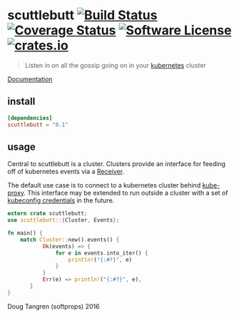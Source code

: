 # scuttlebutt [![Build Status](https://travis-ci.org/softprops/scuttlebutt.svg?branch=master)](https://travis-ci.org/softprops/scuttlebutt) [![Coverage Status](https://coveralls.io/repos/github/softprops/scuttlebutt/badge.svg)](https://coveralls.io/github/softprops/scuttlebutt) [![Software License](https://img.shields.io/badge/license-MIT-brightgreen.svg)](LICENSE) [![crates.io](http://meritbadge.herokuapp.com/scuttlebutt)](https://crates.io/crates/scuttlebutt)


> Listen in on all the gossip going on in your [kubernetes](http://kubernetes.io/) cluster

[Documentation](https://softprops.github.io/scuttlebutt)

## install

```toml
[dependencies]
scuttlebutt = "0.1"
```

## usage

Central to scuttlebutt is a cluster. Clusters provide an interface for feeding off of kubernetes events
via a [Receiver](https://doc.rust-lang.org/std/sync/mpsc/struct.Receiver.html).

The default use case is to connect to a kubernetes cluster behind [kube-proxy](http://kubernetes.io/docs/admin/kube-proxy/). This interface may be extended to run
outside a cluster with a set of [kubeconfig credentials](https://github.com/softprops/kubecfg) in the future.

```rust
extern crate scuttlebutt;
use scuttlebutt::{Cluster, Events};

fn main() {
    match Cluster::new().events() {
           Ok(events) => {
               for e in events.into_iter() {
                   println!("{:#?}", e)
               }
           }
           Err(e) => println!("{:#?}", e),
       }
}
```

Doug Tangren (softprops) 2016
